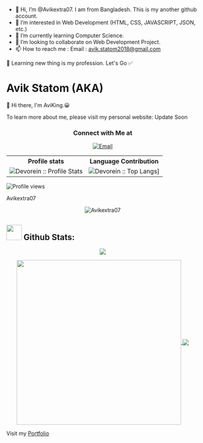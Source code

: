 - 👋 Hi, I’m @Avikextra07. I am from Bangladesh.  This is my another github account.
- 👀 I’m interested in Web Development (HTML, CSS, JAVASCRIPT, JSON, etc.)
- 🌱 I’m currently learning Computer Science.
- 💞️ I’m looking to collaborate on Web Development Project.
- 📫 How to reach me : Email : avik.statom2018@gmail.com

📖 Learning new thing is my profession. Let's Go ✅ 

<!---
Avikextra07/Avikextra07 is a ✨ special ✨ repository because its `README.md` (this file) appears on your GitHub profile.
You can click the Preview link to take a look at your changes.
--->



# Avik Statom (AKA)
:wave: Hi there, I'm AviKing.😀


To learn more about me, please visit my personal website: Update Soon
<h3 align="center"> Connect with Me at </h3>

<p align="center">
<a href="mailto:avik.statom2018@gmail.com"><img alt="Email" src="https://img.shields.io/badge/Gmail-avik.statom2018@gmail.com-red?style=flat&logo=gmail"></a>
</p>
  

<p align="center">
   <table>
      <tr>
       <th>Profile stats  </th>
       <th>Language Contribution</th>
     </tr>
      <tr>
       <td><img alt="Devorein :: Profile Stats" src="https://github-readme-stats.vercel.app/api?username=Avikextra07&show_icons=true&theme=dark"> </td>
       <td><img alt="Devorein :: Top Langs]" src="https://github-readme-stats.vercel.app/api/top-langs/?username=kishormorol&langs_count=10&theme=tokyonight&layout=compact&hide=html"> </td>
     </tr>
   </table>
</p>

![Profile views](https://gpvc.arturio.dev/Avikextra07)


Avikextra07


<p align="center"> <img src="https://komarev.com/ghpvc/?username=Avikextra07&label=Profile%20views&color=0e75b6&style=flat" alt="Avikextra07" /> </p> 

## <img src="https://media.giphy.com/media/ZCN6F3FAkwsyOGU2RS/giphy.gif" width="40"> **Github Stats:**

<p align="center">
   <img align="center" src="https://github-readme-streak-stats.herokuapp.com/?user=Avikextra07&theme=algolia&hide_border=false"/>
</p>

 <p align="center">
  <a href="https://github.com/Avikextra07">
   <img width="430" align="center" src="https://github-readme-stats.vercel.app/api?username=Avikextra07&show_icons=true&theme=algolia&count_private=true">
  </a>
  <a href="https://github.com/Avikextra07">
    <img align="center" src="https://github-readme-stats.anuraghazra1.vercel.app/api/top-langs/?username=Avikextra07&layout=compact&theme=algolia&langs_count=6" />
  </a>
 </p>

Visit my [Portfolio]()
























